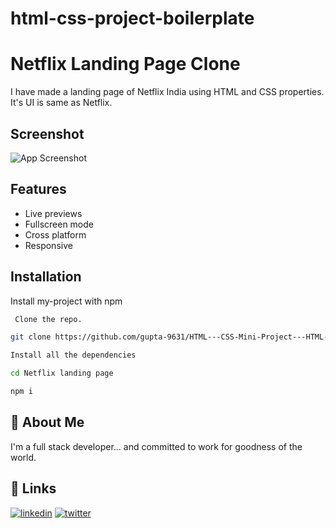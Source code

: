 # html-css-project-boilerplate

# Netflix Landing Page Clone

I have made a landing page of Netflix India using HTML
and CSS properties.
It's UI is same as Netflix. 



## Screenshot

![App Screenshot](https://i.postimg.cc/3wvD34p5/Screenshot-988.png)


## Features

- Live previews
- Fullscreen mode
- Cross platform
- Responsive




## Installation

Install my-project with npm

```bash
 Clone the repo.

git clone https://github.com/gupta-9631/HTML---CSS-Mini-Project---HTML---CSS-Mini-Project---u3s0gc8i02jp.git

Install all the dependencies

cd Netflix landing page

npm i
```
    
## 🚀 About Me
I'm a full stack developer...
and  committed to work for goodness of the world.
## 🔗 Links
[![linkedin](https://img.shields.io/badge/linkedin-0A66C2?style=for-the-badge&logo=linkedin&logoColor=white)](https://www.linkedin.com/in/rahul-gupta-58b20b14b/)
[![twitter](https://img.shields.io/badge/twitter-1DA1F2?style=for-the-badge&logo=twitter&logoColor=white)](https://twitter.com/)

